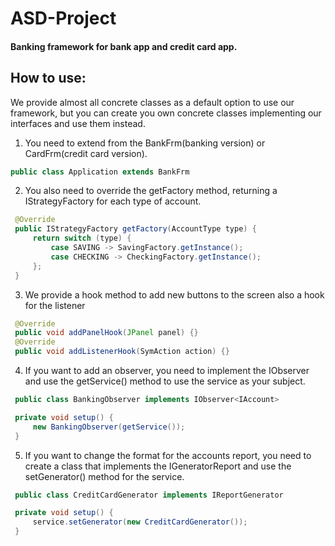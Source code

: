 # ASD-Project

#### Banking framework for bank app and credit card app.

## How to use:

We provide almost all concrete classes as a default option to use our framework, but you can create you own concrete classes implementing our interfaces and use them instead.

1. You need to extend from the BankFrm(banking version) or CardFrm(credit card version).
```java
public class Application extends BankFrm
```

2. You also need to override the getFactory method, returning a IStrategyFactory for each type of account.
```java
 @Override
 public IStrategyFactory getFactory(AccountType type) {
     return switch (type) {
         case SAVING -> SavingFactory.getInstance();
         case CHECKING -> CheckingFactory.getInstance();
     };
 }
```

3. We provide a hook method to add new buttons to the screen also a hook for the listener
```java
 @Override
 public void addPanelHook(JPanel panel) {}
 @Override
 public void addListenerHook(SymAction action) {}
```

4. If you want to add an observer, you need to implement the IObserver and use the getService() method to use the service as your subject.
```java
 public class BankingObserver implements IObserver<IAccount>
```
```java
 private void setup() {
     new BankingObserver(getService());
 }
```

5. If you want to change the format for the accounts report, you need to create a class that implements the IGeneratorReport and use the setGenerator() method for the service.
```java
 public class CreditCardGenerator implements IReportGenerator
```
```java
 private void setup() {
     service.setGenerator(new CreditCardGenerator());
 }
```
